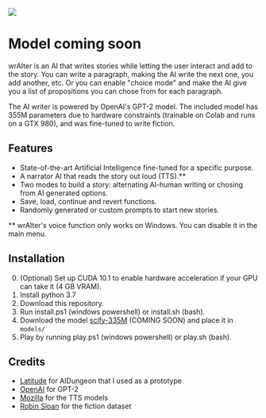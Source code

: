 ![](https://i.imgur.com/GkFedT1.png)

# Model coming soon

wrAIter is an AI that writes stories while letting the user interact and add to the story.
You can write a paragraph, making the AI write the next one, you add another, etc.
Or you can enable "choice mode" and make the AI give you a list of propositions you can chose
from for each paragraph.

The AI writer is powered by OpenAI's GPT-2 model. The included model has 355M parameters
due to hardware constraints (trainable on Colab and runs on a GTX 980),
and was fine-tuned to write fiction.

## Features
* State-of-the-art Artificial Intelligence fine-tuned for a specific purpose.
* A narrator AI that reads the story out loud (TTS).**
* Two modes to build a story: alternating AI-human writing or chosing from AI generated options.
* Save, load, continue and revert functions.
* Randomly generated or custom prompts to start new stories.

** wrAIter's voice function only works on Windows. You can disable it in the main menu.

## Installation
0. (Optional) Set up CUDA 10.1 to enable hardware acceleration if your GPU can take it (4 GB VRAM).
1. Install python 3.7
2. Download this repository.
3. Run install.ps1 (windows powershell) or install.sh (bash).
4. Download the model [scify-335M](...) (COMING SOON) and place it in `models/`
5. Play by running play.ps1 (windows powershell) or play.sh (bash).


## Credits
* [Latitude](https://github.com/Latitude-Archives/AIDungeon) for AIDungeon that I used as a prototype
* [OpenAI](https://github.com/openai/gpt-2) for GPT-2
* [Mozilla](https://github.com/mozilla) for the TTS models
* [Robin Sloan](https://www.kaggle.com/jannesklaas/scifi-stories-text-corpus) for the fiction dataset